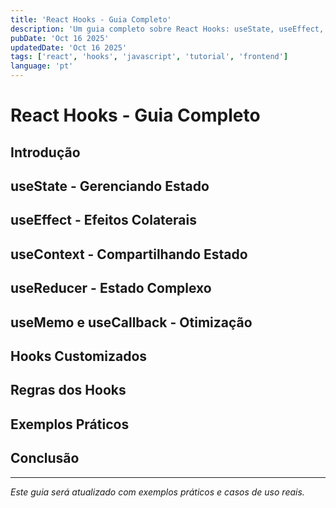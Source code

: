 ```yaml
---
title: 'React Hooks - Guia Completo'
description: 'Um guia completo sobre React Hooks: useState, useEffect, useContext e hooks customizados.'
pubDate: 'Oct 16 2025'
updatedDate: 'Oct 16 2025'
tags: ['react', 'hooks', 'javascript', 'tutorial', 'frontend']
language: 'pt'
---
```


# React Hooks - Guia Completo

## Introdução

<!-- Escreva aqui sobre o que são hooks e por que foram criados -->

## useState - Gerenciando Estado

<!-- Explique o useState com exemplos práticos -->

## useEffect - Efeitos Colaterais

<!-- Detalhe o useEffect, ciclo de vida, cleanup, dependências -->

## useContext - Compartilhando Estado

<!-- Demonstre como usar Context API com hooks -->

## useReducer - Estado Complexo

<!-- Explique quando e como usar useReducer -->

## useMemo e useCallback - Otimização

<!-- Aborde performance e quando usar esses hooks -->

## Hooks Customizados

<!-- Mostre como criar e reutilizar hooks customizados -->

## Regras dos Hooks

<!-- Liste e explique as regras fundamentais -->

## Exemplos Práticos

<!-- Adicione projetos reais usando hooks -->

## Conclusão

<!-- Resumo e próximos passos -->

---

*Este guia será atualizado com exemplos práticos e casos de uso reais.*